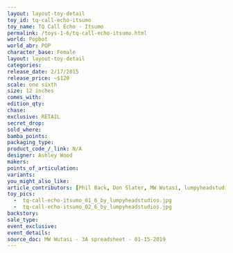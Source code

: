 ```yaml
---
layout: layout-toy-detail 
toy_id: tq-call-echo-itsumo
toy_name: TQ Call Echo - Itsumo
permalink: /toys-1-6/tq-call-echo-itsumo.html
world: Popbot
world_abr: POP
character_base: Female
layout: layout-toy-detail
categories: 
release_date: 2/17/2015
release_price: ~$120
scale: one sixth
size: 12 inches
comes_with: 
edition_qty: 
chase: 
exclusive: RETAIL
secret_drop: 
sold_where: 
bamba_points: 
packaging_type: 
product_code_/_link: N/A
designer: Ashley Wood
makers: 
points_of_articulation: 
variants: 
you_might_also_like: 
article_contributors: [Phil Back, Don Slater, MW Wutasi, lumpyheadstudios]
toy_pics: 
  -  tq-call-echo-itsumo_01_6_by_lumpyheadstudios.jpg
  -  tq-call-echo-itsumo_02_6_by_lumpyheadstudios.jpg
backstory: 
sale_type: 
event_exclusive: 
event_details: 
source_doc: MW Wutasi - 3A spreadsheet - 01-15-2019
---
```

